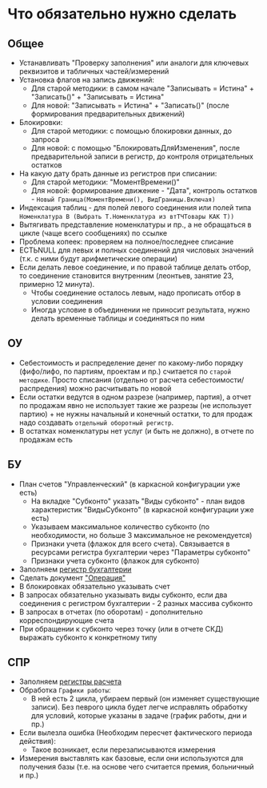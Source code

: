 # Что обязательно нужно сделать


## Общее

- Устанавливать "Проверку заполнения" или аналоги для ключевых реквизитов и табличных частей/измерений
- Установка флагов на запись движений:
	- Для старой методики: в самом начале "Записывать = Истина" + "Записать()" + "Записывать = Истина"
	- Для новой: "Записывать = Истина" + "Записать()" (после формирования предварительных движений)
- Блокировки:
	- Для старой методики: с помощью блокировки данных, до запроса
	- Для новой: с помощью "БлокироватьДляИзменения", после предварительной записи в регистр, до контроля отрицательных остатков
- На какую дату брать данные из регистров при списании:
	- Для старой методики: "МоментВремени()"
	- Для новой: формирование движение - "Дата", контроль остатков - `Новый Граница(МоментВремени(), ВидГраницы.Включая)`
- Индексация таблиц - для полей левого соединения или полей типа `Номенклатура В (Выбрать Т.Номенклатура из втТЧТовары КАК Т))`
- Вытягивать представление номенклатуры и пр., а не обращаться в цикле (чаще всего сообщениях) по ссылке
- Проблема копеек: проверяем на полное/последнее списание
- ЕСТЬNULL для левых и полных соединений для числовых значений (т.к. с ними будут арифметические операции)
- Если делать левое соединение, и по правой таблице делать отбор, то соединение становится внутренним (леонтьев, занятие 23, примерно 12 минута). 
	- Чтобы соединение осталось левым, надо прописать отбор в условии соединения
	- Иногда условие в объединении не приносит результата, нужно делать временные таблицы и соединяться по ним


## ОУ

- Себестоимость и распределение денег по какому-либо порядку (фифо/лифо, по партиям, проектам и пр.) считается по `старой методике`. Просто списания (отдельно от расчета себестоимости/распредения) можно расчитывать по новой
- Если остатки ведутся в одном разрезе (например, партия), а отчет по продажам явно не использует такие же разрезы (не использует партию) + не нужны начальный и конечный остатки, то для продаж надо создавать `отдельный оборотный регистр`.
- В остатках номенклатуры нет услуг (и быть не должно), в отчете по продажам есть


## БУ

- План счетов "Управленческий" (в каркасной конфигурации уже есть)
	- На вкладке "Субконто" указать "Виды субконто" - план видов характеристик "ВидыСубконто" (в каркасной конфигурации уже есть)
	- Указываем максимальное количество субконто (по необходимости, но больше 3 максимальное не рекомендуется)
	- Признаки учета (флажок для всего счета). Связывается в ресурсами регистра бухгалтерии через "Параметры субконто"
	- Признаки учета субконто (флажок для субконто)
- Заполняем [регистр бухгалтерии](/05%20как%20заполнить%20регистр%20бухгалтерии.md)
- Сделать документ ["Операция"](/04%20как%20создать%20документ%20Операция%20или%20ее%20аналоги.md)
- В блокировках обязательно указывать счет
- В запросах обязательно указывать виды субконто, если два соединения с регистром бухгалтерии - 2 разных массива субконто
- В запросах в отчетах (по оборотам) - дополнительно корреспондирующие счета
- При обращении к субконто через точку (или в отчете СКД) выражать субконто к конкретному типу


## СПР

- Заполняем [регистры расчета](/06%20как%20заполнить%20планы%20и%20регистры%20расчета.md)
- Обработка `Графики работы`:
	- В ней есть 2 цикла, убираем первый (он изменяет существующие записи). Без певрого цикла будет легче исправлять обработку для условий, которые указаны в задаче (график работы, дни и пр.)
- Если вылезла ошибка (Необходим пересчет фактического периода действия):
	- Такое возникает, если перезаписываются измерения
- Измерения выставлять как базовые, если они используются для получения базы (т.е. на основе чего считается премия, больничный и пр.) 
